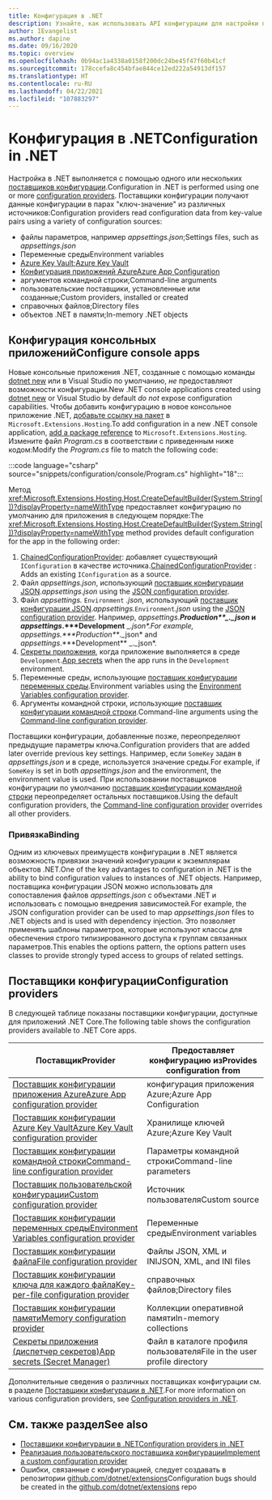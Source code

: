 ```yaml
---
title: Конфигурация в .NET
description: Узнайте, как использовать API конфигурации для настройки приложений .NET.
author: IEvangelist
ms.author: dapine
ms.date: 09/16/2020
ms.topic: overview
ms.openlocfilehash: 0b94ac1a4338a0158f200dc24be45f47f60b41cf
ms.sourcegitcommit: 178ccefa8c454bfae844ce12ed222a54913df157
ms.translationtype: HT
ms.contentlocale: ru-RU
ms.lasthandoff: 04/22/2021
ms.locfileid: "107883297"
---
```

# <a name="configuration-in-net"></a><span data-ttu-id="6b787-103">Конфигурация в .NET</span><span class="sxs-lookup"><span data-stu-id="6b787-103">Configuration in .NET</span></span>

<span data-ttu-id="6b787-104">Настройка в .NET выполняется с помощью одного или нескольких [поставщиков конфигурации](#configuration-providers).</span><span class="sxs-lookup"><span data-stu-id="6b787-104">Configuration in .NET is performed using one or more [configuration providers](#configuration-providers).</span></span> <span data-ttu-id="6b787-105">Поставщики конфигурации получают данные конфигурации в парах "ключ-значение" из различных источников:</span><span class="sxs-lookup"><span data-stu-id="6b787-105">Configuration providers read configuration data from key-value pairs using a variety of configuration sources:</span></span>

- <span data-ttu-id="6b787-106">файлы параметров, например *appsettings.json*;</span><span class="sxs-lookup"><span data-stu-id="6b787-106">Settings files, such as *appsettings.json*</span></span>
- <span data-ttu-id="6b787-107">Переменные среды</span><span class="sxs-lookup"><span data-stu-id="6b787-107">Environment variables</span></span>
- <span data-ttu-id="6b787-108">[Azure Key Vault](/azure/key-vault/general/overview);</span><span class="sxs-lookup"><span data-stu-id="6b787-108">[Azure Key Vault](/azure/key-vault/general/overview)</span></span>
- [<span data-ttu-id="6b787-109">Конфигурация приложений Azure</span><span class="sxs-lookup"><span data-stu-id="6b787-109">Azure App Configuration</span></span>](/azure/azure-app-configuration/overview)
- <span data-ttu-id="6b787-110">аргументов командной строки;</span><span class="sxs-lookup"><span data-stu-id="6b787-110">Command-line arguments</span></span>
- <span data-ttu-id="6b787-111">пользовательские поставщики, установленные или созданные;</span><span class="sxs-lookup"><span data-stu-id="6b787-111">Custom providers, installed or created</span></span>
- <span data-ttu-id="6b787-112">справочных файлов;</span><span class="sxs-lookup"><span data-stu-id="6b787-112">Directory files</span></span>
- <span data-ttu-id="6b787-113">объектов .NET в памяти;</span><span class="sxs-lookup"><span data-stu-id="6b787-113">In-memory .NET objects</span></span>

## <a name="configure-console-apps"></a><span data-ttu-id="6b787-114">Конфигурация консольных приложений</span><span class="sxs-lookup"><span data-stu-id="6b787-114">Configure console apps</span></span>

<span data-ttu-id="6b787-115">Новые консольные приложения .NET, созданные с помощью команды [dotnet new](../tools/dotnet-new.md) или в Visual Studio по умолчанию, *не* предоставляют возможности конфигурации.</span><span class="sxs-lookup"><span data-stu-id="6b787-115">New .NET console applications created using [dotnet new](../tools/dotnet-new.md) or Visual Studio by default *do not* expose configuration capabilities.</span></span> <span data-ttu-id="6b787-116">Чтобы добавить конфигурацию в новое консольное приложение .NET, [добавьте ссылку на пакет](../tools/dotnet-add-package.md) в `Microsoft.Extensions.Hosting`.</span><span class="sxs-lookup"><span data-stu-id="6b787-116">To add configuration in a new .NET console application, [add a package reference](../tools/dotnet-add-package.md) to `Microsoft.Extensions.Hosting`.</span></span> <span data-ttu-id="6b787-117">Измените файл *Program.cs* в соответствии с приведенным ниже кодом:</span><span class="sxs-lookup"><span data-stu-id="6b787-117">Modify the *Program.cs* file to match the following code:</span></span>

:::code language="csharp" source="snippets/configuration/console/Program.cs" highlight="18":::

<span data-ttu-id="6b787-118">Метод <xref:Microsoft.Extensions.Hosting.Host.CreateDefaultBuilder(System.String[])?displayProperty=nameWithType> предоставляет конфигурацию по умолчанию для приложения в следующем порядке:</span><span class="sxs-lookup"><span data-stu-id="6b787-118">The <xref:Microsoft.Extensions.Hosting.Host.CreateDefaultBuilder(System.String[])?displayProperty=nameWithType> method provides default configuration for the app in the following order:</span></span>

1. <span data-ttu-id="6b787-119">[ChainedConfigurationProvider](xref:Microsoft.Extensions.Configuration.ChainedConfigurationSource): добавляет существующий `IConfiguration` в качестве источника.</span><span class="sxs-lookup"><span data-stu-id="6b787-119">[ChainedConfigurationProvider](xref:Microsoft.Extensions.Configuration.ChainedConfigurationSource) : Adds an existing `IConfiguration` as a source.</span></span>
1. <span data-ttu-id="6b787-120">Файл *appsettings.json*, использующий [поставщик конфигурации JSON](configuration-providers.md#file-configuration-provider).</span><span class="sxs-lookup"><span data-stu-id="6b787-120">*appsettings.json* using the [JSON configuration provider](configuration-providers.md#file-configuration-provider).</span></span>
1. <span data-ttu-id="6b787-121">Файл *appsettings.* `Environment` *.json*, использующий [поставщик конфигурации JSON](configuration-providers.md#file-configuration-provider).</span><span class="sxs-lookup"><span data-stu-id="6b787-121">*appsettings.*`Environment`*.json* using the [JSON configuration provider](configuration-providers.md#file-configuration-provider).</span></span> <span data-ttu-id="6b787-122">Например, *appsettings*.***Production\*\*_._json* и *appsettings*.\*\*\*Development** _._json\*.</span><span class="sxs-lookup"><span data-stu-id="6b787-122">For example, *appsettings*.***Production\*\*_._json* and *appsettings*.\*\*\*Development** _._json\*.</span></span>
1. <span data-ttu-id="6b787-123">[Секреты приложения](/aspnet/core/security/app-secrets), когда приложение выполняется в среде `Development`.</span><span class="sxs-lookup"><span data-stu-id="6b787-123">[App secrets](/aspnet/core/security/app-secrets) when the app runs in the `Development` environment.</span></span>
1. <span data-ttu-id="6b787-124">Переменные среды, использующие [поставщик конфигурации переменных среды](configuration-providers.md#environment-variable-configuration-provider).</span><span class="sxs-lookup"><span data-stu-id="6b787-124">Environment variables using the [Environment Variables configuration provider](configuration-providers.md#environment-variable-configuration-provider).</span></span>
1. <span data-ttu-id="6b787-125">Аргументы командной строки, использующие [поставщик конфигурации командной строки](configuration-providers.md#command-line-configuration-provider).</span><span class="sxs-lookup"><span data-stu-id="6b787-125">Command-line arguments using the [Command-line configuration provider](configuration-providers.md#command-line-configuration-provider).</span></span>

<span data-ttu-id="6b787-126">Поставщики конфигурации, добавленные позже, переопределяют предыдущие параметры ключа.</span><span class="sxs-lookup"><span data-stu-id="6b787-126">Configuration providers that are added later override previous key settings.</span></span> <span data-ttu-id="6b787-127">Например, если `SomeKey` задан в *appsettings.json* и в среде, используется значение среды.</span><span class="sxs-lookup"><span data-stu-id="6b787-127">For example, if `SomeKey` is set in both *appsettings.json* and the environment, the environment value is used.</span></span> <span data-ttu-id="6b787-128">При использовании поставщиков конфигурации по умолчанию [поставщик конфигурации командной строки](configuration-providers.md#command-line-configuration-provider) переопределяет остальных поставщиков.</span><span class="sxs-lookup"><span data-stu-id="6b787-128">Using the default configuration providers, the [Command-line configuration provider](configuration-providers.md#command-line-configuration-provider) overrides all other providers.</span></span>

### <a name="binding"></a><span data-ttu-id="6b787-129">Привязка</span><span class="sxs-lookup"><span data-stu-id="6b787-129">Binding</span></span>

<span data-ttu-id="6b787-130">Одним из ключевых преимуществ конфигурации в .NET является возможность привязки значений конфигурации к экземплярам объектов .NET.</span><span class="sxs-lookup"><span data-stu-id="6b787-130">One of the key advantages to configuration in .NET is the ability to bind configuration values to instances of .NET objects.</span></span> <span data-ttu-id="6b787-131">Например, поставщика конфигурации JSON можно использовать для сопоставления файлов *appsettings.json* с объектами .NET и использовать с помощью внедрения зависимостей.</span><span class="sxs-lookup"><span data-stu-id="6b787-131">For example, the JSON configuration provider can be used to map *appsettings.json* files to .NET objects and is used with dependency injection.</span></span> <span data-ttu-id="6b787-132">Это позволяет применять шаблоны параметров, которые используют классы для обеспечения строго типизированного доступа к группам связанных параметров.</span><span class="sxs-lookup"><span data-stu-id="6b787-132">This enables the options pattern, the options pattern uses classes to provide strongly typed access to groups of related settings.</span></span>

## <a name="configuration-providers"></a><span data-ttu-id="6b787-133">Поставщики конфигурации</span><span class="sxs-lookup"><span data-stu-id="6b787-133">Configuration providers</span></span>

<span data-ttu-id="6b787-134">В следующей таблице показаны поставщики конфигурации, доступные для приложений .NET Core.</span><span class="sxs-lookup"><span data-stu-id="6b787-134">The following table shows the configuration providers available to .NET Core apps.</span></span>

| <span data-ttu-id="6b787-135">Поставщик</span><span class="sxs-lookup"><span data-stu-id="6b787-135">Provider</span></span>                                                                                                               | <span data-ttu-id="6b787-136">Предоставляет конфигурацию из</span><span class="sxs-lookup"><span data-stu-id="6b787-136">Provides configuration from</span></span>        |
|------------------------------------------------------------------------------------------------------------------------|------------------------------------|
| [<span data-ttu-id="6b787-137">Поставщик конфигурации приложения Azure</span><span class="sxs-lookup"><span data-stu-id="6b787-137">Azure App configuration provider</span></span>](/azure/azure-app-configuration/quickstart-aspnet-core-app)                          | <span data-ttu-id="6b787-138">конфигурация приложения Azure;</span><span class="sxs-lookup"><span data-stu-id="6b787-138">Azure App Configuration</span></span>            |
| [<span data-ttu-id="6b787-139">Поставщик конфигурации Azure Key Vault</span><span class="sxs-lookup"><span data-stu-id="6b787-139">Azure Key Vault configuration provider</span></span>](/azure/key-vault/general/tutorial-net-virtual-machine)                        | <span data-ttu-id="6b787-140">Хранилище ключей Azure;</span><span class="sxs-lookup"><span data-stu-id="6b787-140">Azure Key Vault</span></span>                    |
| [<span data-ttu-id="6b787-141">Поставщик конфигурации командной строки</span><span class="sxs-lookup"><span data-stu-id="6b787-141">Command-line configuration provider</span></span>](configuration-providers.md#command-line-configuration-provider)                  | <span data-ttu-id="6b787-142">Параметры командной строки</span><span class="sxs-lookup"><span data-stu-id="6b787-142">Command-line parameters</span></span>            |
| [<span data-ttu-id="6b787-143">Поставщик пользовательской конфигурации</span><span class="sxs-lookup"><span data-stu-id="6b787-143">Custom configuration provider</span></span>](custom-configuration-provider.md)                                                      | <span data-ttu-id="6b787-144">Источник пользователя</span><span class="sxs-lookup"><span data-stu-id="6b787-144">Custom source</span></span>                      |
| [<span data-ttu-id="6b787-145">Поставщик конфигурации переменных среды</span><span class="sxs-lookup"><span data-stu-id="6b787-145">Environment Variables configuration provider</span></span>](configuration-providers.md#environment-variable-configuration-provider) | <span data-ttu-id="6b787-146">Переменные среды</span><span class="sxs-lookup"><span data-stu-id="6b787-146">Environment variables</span></span>              |
| [<span data-ttu-id="6b787-147">Поставщик конфигурации файла</span><span class="sxs-lookup"><span data-stu-id="6b787-147">File configuration provider</span></span>](configuration-providers.md#file-configuration-provider)                                  | <span data-ttu-id="6b787-148">Файлы JSON, XML и INI</span><span class="sxs-lookup"><span data-stu-id="6b787-148">JSON, XML, and INI files</span></span>           |
| [<span data-ttu-id="6b787-149">Поставщик конфигурации ключа для каждого файла</span><span class="sxs-lookup"><span data-stu-id="6b787-149">Key-per-file configuration provider</span></span>](configuration-providers.md#key-per-file-configuration-provider)                  | <span data-ttu-id="6b787-150">справочных файлов;</span><span class="sxs-lookup"><span data-stu-id="6b787-150">Directory files</span></span>                    |
| [<span data-ttu-id="6b787-151">Поставщик конфигурации памяти</span><span class="sxs-lookup"><span data-stu-id="6b787-151">Memory configuration provider</span></span>](configuration-providers.md#memory-configuration-provider)                              | <span data-ttu-id="6b787-152">Коллекции оперативной памяти</span><span class="sxs-lookup"><span data-stu-id="6b787-152">In-memory collections</span></span>              |
| [<span data-ttu-id="6b787-153">Секреты приложения (диспетчер секретов)</span><span class="sxs-lookup"><span data-stu-id="6b787-153">App secrets (Secret Manager)</span></span>](/aspnet/core/security/app-secrets)                                                      | <span data-ttu-id="6b787-154">Файл в каталоге профиля пользователя</span><span class="sxs-lookup"><span data-stu-id="6b787-154">File in the user profile directory</span></span> |

<span data-ttu-id="6b787-155">Дополнительные сведения о различных поставщиках конфигурации см. в разделе [Поставщики конфигурации в .NET](configuration-providers.md).</span><span class="sxs-lookup"><span data-stu-id="6b787-155">For more information on various configuration providers, see [Configuration providers in .NET](configuration-providers.md).</span></span>

## <a name="see-also"></a><span data-ttu-id="6b787-156">См. также раздел</span><span class="sxs-lookup"><span data-stu-id="6b787-156">See also</span></span>

- [<span data-ttu-id="6b787-157">Поставщики конфигурации в .NET</span><span class="sxs-lookup"><span data-stu-id="6b787-157">Configuration providers in .NET</span></span>](configuration-providers.md)
- [<span data-ttu-id="6b787-158">Реализация пользовательского поставщика конфигурации</span><span class="sxs-lookup"><span data-stu-id="6b787-158">Implement a custom configuration provider</span></span>](custom-configuration-provider.md)
- <span data-ttu-id="6b787-159">Ошибки, связанные с конфигурацией, следует создавать в репозитории [github.com/dotnet/extensions](https://github.com/dotnet/extensions/issues)</span><span class="sxs-lookup"><span data-stu-id="6b787-159">Configuration bugs should be created in the [github.com/dotnet/extensions](https://github.com/dotnet/extensions/issues) repo</span></span>
